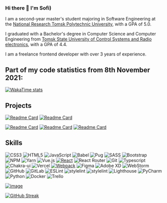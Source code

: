 ### Hi there 👋 I'm Sofi)

I am a second-year master's student majoring in Software Engineering at the [National Research Tomsk Polytechnic University](https://tpu.ru/en/), with a GPA of 5.0.

I graduated with a Bachelor's degree in Computer Science and Computer Engineering from [Tomsk State University of Control Systems and Radio electronics](https://tusur.ru/en), with a GPA of 4.4.

I am a freelance frontend developer with over 3 years of experience.


## Part of my code statistics from 8th November 2021:
[![WakaTime stats](https://github-readme-stats.vercel.app/api/wakatime?username=sofi_bel&layout=compact&langs_count=13)](https://github.com/sofi-bel/github-readme-stats)

## Projects 
[![Readme Card](https://github-readme-stats.vercel.app/api/pin/?username=sofi-bel&repo=ip-address-tracker)](https://github.com/sofi-bel/ip-address-tracker)
[![Readme Card](https://github-readme-stats.vercel.app/api/pin/?username=sofi-bel&repo=todo-react)](https://github.com/sofi-bel/todo-react)

[![Readme Card](https://github-readme-stats.vercel.app/api/pin/?username=sofi-bel&repo=russian-travel)](https://github.com/sofi-bel/russian-travel)
[![Readme Card](https://github-readme-stats.vercel.app/api/pin/?username=sofi-bel&repo=mesto-project)](https://github.com/sofi-bel/mesto-project)
[![Readme Card](https://github-readme-stats.vercel.app/api/pin/?username=sofi-bel&repo=how-to-learn)](https://github.com/sofi-bel/how-to-learn)

## Skills
![CSS3](https://img.shields.io/badge/css3-%231572B6.svg?style=for-the-badge&logo=css3&logoColor=white)
![HTML5](https://img.shields.io/badge/html5-%23E34F26.svg?style=for-the-badge&logo=html5&logoColor=white)
![JavaScript](https://img.shields.io/badge/javascript-%23323330.svg?style=for-the-badge&logo=javascript&logoColor=%23F7DF1E)
![Babel](https://img.shields.io/badge/Babel-F9DC3e?style=for-the-badge&logo=babel&logoColor=black)
![Pug](https://img.shields.io/badge/Pug-E3C29B?style=for-the-badge&logo=pug&logoColor=black)
![SASS](https://img.shields.io/badge/SASS-hotpink.svg?style=for-the-badge&logo=SASS&logoColor=white)
![Bootstrap](https://img.shields.io/badge/bootstrap-%23563D7C.svg?style=for-the-badge&logo=bootstrap&logoColor=white)
![NPM](https://img.shields.io/badge/NPM-%23000000.svg?style=for-the-badge&logo=npm&logoColor=white)
![Yarn](https://img.shields.io/badge/yarn-%232C8EBB.svg?style=for-the-badge&logo=yarn&logoColor=white)
![Vue.js](https://img.shields.io/badge/vue.js-%2335495e.svg?style=for-the-badge&logo=vuedotjs&logoColor=%234FC08D)
[![React](https://shields.io/badge/-React-282c34?logo=react&style=for-the-badge)](https://reactjs.org/)
![React Router](https://img.shields.io/badge/React_Router-CA4245?style=for-the-badge&logo=react-router&logoColor=white)
![Git](https://img.shields.io/badge/git-%23F05033.svg?style=for-the-badge&logo=git&logoColor=white)
![Typescript](https://img.shields.io/badge/TypeScript-007ACC?style=for-the-badge&logo=typescript&logoColor=white)
![Chakra-ui](https://img.shields.io/badge/Chakra--UI-319795?style=for-the-badge&logo=chakra-ui&logoColor=white)
![Vercel](https://img.shields.io/badge/vercel-%23000000.svg?style=for-the-badge&logo=vercel&logoColor=white)
[![Webpack](https://shields.io/badge/-Webpack-2b3a42?logo=webpack&style=for-the-badge)](https://webpack.js.org/)
![Figma](https://img.shields.io/badge/figma-%23F24E1E.svg?style=for-the-badge&logo=figma&logoColor=white)
![Adobe XD](https://img.shields.io/badge/Adobe%20XD-470137?style=for-the-badge&logo=Adobe%20XD&logoColor=#FF61F6)
![WebStorm](https://img.shields.io/badge/webstorm-143?style=for-the-badge&logo=webstorm&logoColor=white&color=black)
![GitHub](https://img.shields.io/badge/github-%23121011.svg?style=for-the-badge&logo=github&logoColor=white)
![GitLab](https://img.shields.io/badge/gitlab-%23181717.svg?style=for-the-badge&logo=gitlab&logoColor=white)
![ESLint](https://img.shields.io/badge/ESLint-4B3263?style=for-the-badge&logo=eslint&logoColor=white)
![stylelint](https://img.shields.io/badge/stylelint-000?style=for-the-badge&logo=stylelint&logoColor=white)
![stylelint](https://img.shields.io/badge/prettier-1A2C34?style=for-the-badge&logo=prettier&logoColor=F7BA3E)
![Lighthouse](https://img.shields.io/badge/Lighthouse-F44B21?style=for-the-badge&logo=Lighthouse&logoColor=white)
![PyCharm](https://img.shields.io/badge/pycharm-143?style=for-the-badge&logo=pycharm&logoColor=black&color=black&labelColor=green)
![Python](https://img.shields.io/badge/python-3670A0?style=for-the-badge&logo=python&logoColor=ffdd54)
![Docker](https://img.shields.io/badge/docker-%230db7ed.svg?style=for-the-badge&logo=docker&logoColor=white)
![Trello](https://img.shields.io/badge/Trello-%23026AA7.svg?style=for-the-badge&logo=Trello&logoColor=white)


[![image](https://www.codewars.com/users/sofi-bel/badges/large)](https://www.codewars.com/users/sofi-bel)


[![GitHub Streak](https://streak-stats.demolab.com?user=sofi-bel&hide_border=&date_format=j%20M%5B%20Y%5D)](https://git.io/streak-stats) 
